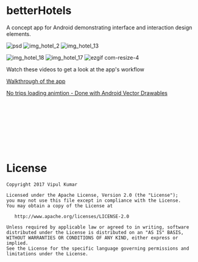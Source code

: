# betterHotels
A concept app for Android demonstrating interface and interaction design elements.


![psd](https://cloud.githubusercontent.com/assets/6247940/21677140/c0bd6890-d35e-11e6-9506-d859479b7522.gif)
![img_hotel_2](https://cloud.githubusercontent.com/assets/6247940/21677147/cb1ad0a2-d35e-11e6-8fc2-93f90003fd00.png)
![img_hotel_13](https://cloud.githubusercontent.com/assets/6247940/21677153/d4d768b2-d35e-11e6-8326-ab4614cb9367.png)

![img_hotel_18](https://cloud.githubusercontent.com/assets/6247940/21677162/dead87f4-d35e-11e6-891f-76d9ef1e24a9.png)
![img_hotel_17](https://cloud.githubusercontent.com/assets/6247940/21677157/d8688fa6-d35e-11e6-82a9-987b08f58b58.png)
![ezgif com-resize-4](https://cloud.githubusercontent.com/assets/6247940/23210258/cb981870-f922-11e6-91a9-29181b66f7ac.gif)

Watch these videos to get a look at the app's workflow


[Walkthrough of the app](https://www.youtube.com/watch?v=JNqtYFbdpwI)


[No trips loading animtion - Done with Android Vector Drawables](https://www.youtube.com/watch?v=JER7z1oDdHs)








</br>
</br>
</br>
</br>
</br>
</br>
</br>


# **License**
```
Copyright 2017 Vipul Kumar

Licensed under the Apache License, Version 2.0 (the "License");
you may not use this file except in compliance with the License.
You may obtain a copy of the License at

   http://www.apache.org/licenses/LICENSE-2.0

Unless required by applicable law or agreed to in writing, software
distributed under the License is distributed on an "AS IS" BASIS,
WITHOUT WARRANTIES OR CONDITIONS OF ANY KIND, either express or implied.
See the License for the specific language governing permissions and
limitations under the License.
```





